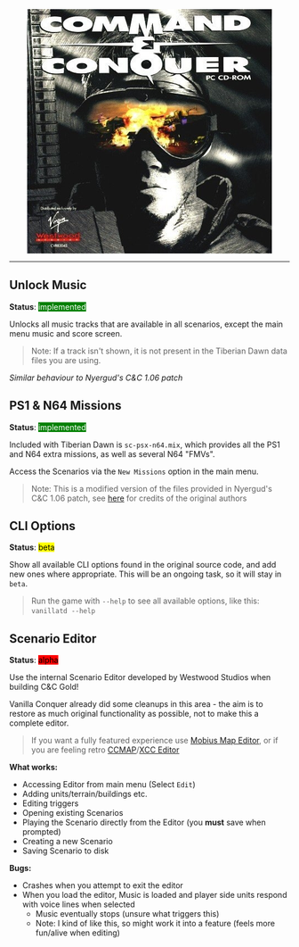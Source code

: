 <img src="img/cnc.jpg" alt="vision" style="display: block; margin: auto; width: 200;"/>

---

## Unlock Music

**Status**:  <span style="background-color: green;color: white">implemented</span>

Unlocks all music tracks that are available in all scenarios, except the main menu music and score screen.

> Note: If a track isn't shown, it is not present in the Tiberian Dawn data files you are using.

_Similar behaviour to Nyergud's C&C 1.06 patch_

## PS1 & N64 Missions

**Status**:  <span style="background-color: green;color: white">implemented</span>

Included with Tiberian Dawn is `sc-psx-n64.mix`, which provides all the PS1 and N64 extra missions, as well as several N64 "FMVs".

Access the Scenarios via the `New Missions` option in the main menu.

> Note: This is a modified version of the files provided in Nyergud's C&C 1.06 patch, see [here](http://nyerguds.arsaneus-design.com/cnc95upd/cc95p106/patch106c_r3_en.html#toc_4) for credits of the original authors

## CLI Options

**Status**: <span style="background-color: yellow;color: black">beta</span>

Show all available CLI options found in the original source code, and add new ones where appropriate. This will be an ongoing task, so it will stay in `beta`.

> Run the game with `--help` to see all available options, like this: `vanillatd --help`

## Scenario Editor

**Status**: <span style="background-color: red;color: black">alpha</span>

Use the internal Scenario Editor developed by Westwood Studios when building C&C Gold! 

Vanilla Conquer already did some cleanups in this area - the aim is to restore as much original functionality as possible, not to make this a complete editor.

> If you want a fully featured experience use [Mobius Map Editor](https://github.com/Nyerguds/MobiusMapEditor), or if you are feeling retro [CCMAP](https://cnc-comm.com/command-and-conquer/downloads/map-editors/ccmap)/[XCC Editor](https://cnc-comm.com/command-and-conquer/downloads/map-editors/ccmap)

**What works:**

- Accessing Editor from main menu (Select `Edit`)
- Adding units/terrain/buildings etc.
- Editing triggers
- Opening existing Scenarios
- Playing the Scenario directly from the Editor (you **must** save when prompted)
- Creating a new Scenario
- Saving Scenario to disk

**Bugs:**

- Crashes when you attempt to exit the editor
- When you load the editor, Music is loaded and player side units respond with voice lines when selected
  - Music eventually stops (unsure what triggers this)
  - Note: I kind of like this, so might work it into a feature (feels more fun/alive when editing)

